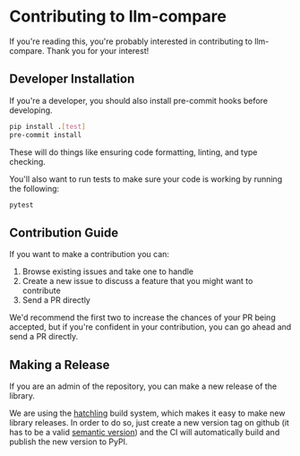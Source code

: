 # Contributing to llm-compare

If you're reading this, you're probably interested in contributing to llm-compare.
Thank you for your interest!

## Developer Installation

If you're a developer, you should also install pre-commit hooks before developing.

```bash
pip install .[test]
pre-commit install
```

These will do things like ensuring code formatting, linting, and type checking.

You'll also want to run tests to make sure your code is working by running the following:

```bash
pytest
```

## Contribution Guide

If you want to make a contribution you can:

1. Browse existing issues and take one to handle
2. Create a new issue to discuss a feature that you might want to contribute
3. Send a PR directly

We'd recommend the first two to increase the chances of your PR being accepted,
but if you're confident in your contribution, you can go ahead and send a PR
directly.

## Making a Release

If you are an admin of the repository, you can make a new release of the library.

We are using the [hatchling](https://github.com/pypa/hatch) build system, which makes
it easy to make new library releases.
In order to do so, just create a new version tag on github (it has to be a valid
[semantic version](https://semver.org/)) and the CI will automatically build and
publish the new version to PyPI.

